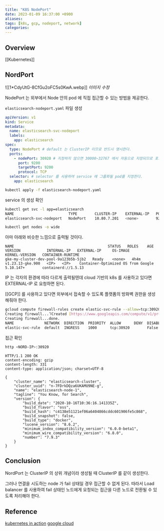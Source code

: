 ```yaml
---
title: "K8S NodePort"
date: 2023-01-09 16:37:00 +0900
aliases: 
tags: [k8s, gcp, nodeport, network]
categories: 
---
```


## Overview

[[Kubernetes]]

## NordPort

![[1*CdyUtG-8CfGu2oFC5s0KwA.webp]]
_이미지 수정_

NodePort 는 외부에서 Node 안의 pod 에 직접 접근할 수 있는 방법을 제공한다.

`elasticsearch-nodeport.yaml` 파일 생성

```yaml
apiVersion: v1
kind: Service
metadata:
  name: elasticsearch-svc-nodeport
  labels:
    app: elasticsearch
spec:
  type: NodePort # default 는 ClusterIP 이므로 반드시 명시한다.
  ports:
    - nodePort: 30920 # 지정하지 않으면 30000~32767 에서 자동으로 지정되므로 포트 충돌을 피하기 위해 활용할 수 있다.
      port: 9200
      targetPort: 9200
      protocol: TCP
  selector: # selector 를 사용하여 service 에 그룹화될 pod를 지정한다.
    app: elasticsearch
```

```bash
kubectl apply -f elasticsearch-nodeport.yaml
```

service 의 생성 확인

```bash
kubectl get svc -l app=elasticsearch
NAME                         TYPE        CLUSTER-IP    EXTERNAL-IP   PORT(S)             AGE
elasticsearch-svc-nodeport   NodePort    10.80.7.201   <none>        9200:30920/TCP      4h4m
```

```bash
kubectl get nodes -o wide
```

아마 아래와 비슷한 느낌으로 출력될 것이다.

```
NAME                                           STATUS   ROLES    AGE     VERSION            INTERNAL-IP   EXTERNAL-IP     OS-IMAGE                             KERNEL-VERSION   CONTAINER-RUNTIME
gke-my-cluster-dev-pool-9a123b5b-5jb2   Ready    <none>   4h4m    v1.23.13-gke.900   <IP>   <IP>    Container-Optimized OS from Google   5.10.147+        containerd://1.5.13
```

IP 는 각자의 환경에 따라 다르게 출력될텐데 cloud 기반의 k8s 를 사용하고 있다면 EXTERNAL-IP 로 요청하면 된다.

[[GCP]] 를 사용하고 있다면 외부에서 접속할 수 있도록 플랫폼의 방화벽 권한을 생성해줘야 한다.

```bash
gcloud compute firewall-rules create elastic-svc-rule --allow=tcp:30920
Creating firewall...⠹Created [https://www.googleapis.com/compute/v1/projects/sv-dev-365407/global/firewalls/elastic-svc-rule].
Creating firewall...done.
NAME              NETWORK  DIRECTION  PRIORITY  ALLOW      DENY  DISABLED
elastic-svc-rule  default  INGRESS    1000      tcp:30920        False
```

접근 확인

```bash
http <NORD-IP>:30920
```

```http
HTTP/1.1 200 OK
content-encoding: gzip
content-length: 331
content-type: application/json; charset=UTF-8

{
    "cluster_name": "elasticsearch-cluster",
    "cluster_uuid": "n-7FDrkDQza6UKAMU9NE-g",
    "name": "elasticsearch-node-1",
    "tagline": "You Know, for Search",
    "version": {
        "build_date": "2020-10-16T10:36:16.141335Z",
        "build_flavor": "oss",
        "build_hash": "c4138e51121ef06a6404866cddc601906fe5c868",
        "build_snapshot": false,
        "build_type": "docker",
        "lucene_version": "8.6.2",
        "minimum_index_compatibility_version": "6.0.0-beta1",
        "minimum_wire_compatibility_version": "6.8.0",
        "number": "7.9.3"
    }
}  
```

## Conclusion

NordPort 는 ClusterIP 의 상위 개념이라 생성될 때 ClusterIP 를 같이 생성한다.

그러나 연결을 시도하는 node 가 fail 상태일 경우 접근할 수 없게 된다. 따라서 Load balancer 를 사용하여 fail 상태인 노드에게 요청되는 접근을 다른 노드로 전환될 수 있도록 처리해야 한다.

## Reference

[kubernetes in action](https://gist.github.com/ShinJJang/b2f7acb9eb9849bef60d2dc3a2cef9e1)
[google cloud](https://medium.com/google-cloud/kubernetes-nodeport-vs-loadbalancer-vs-ingress-when-should-i-use-what-922f010849e0)